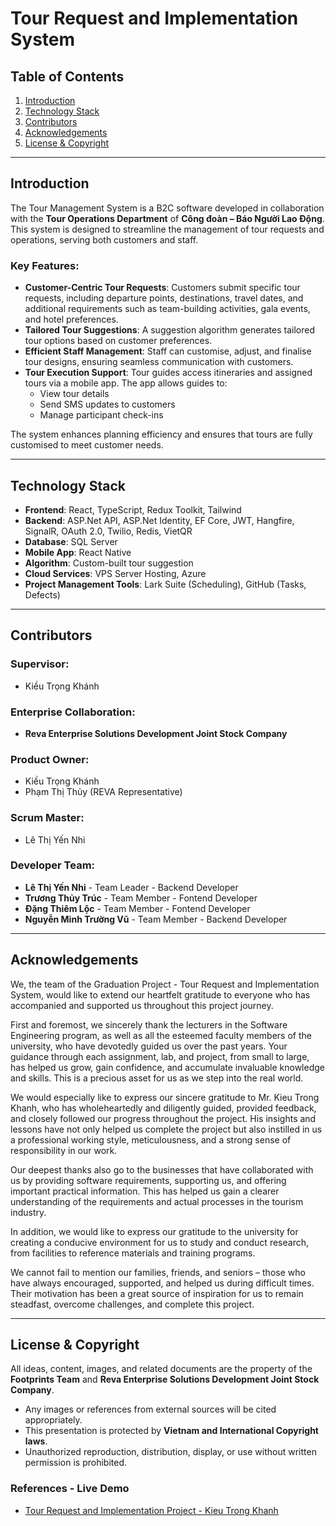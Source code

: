 
# Tour Request and Implementation System

## Table of Contents
1. [Introduction](#introduction)
2. [Technology Stack](#technology-stack)
3. [Contributors](#contributors)
4. [Acknowledgements](#acknowledgements)
5. [License & Copyright](#license--copyright)

---

## Introduction
The Tour Management System is a B2C software developed in collaboration with the **Tour Operations Department** of **Công đoàn – Báo Người Lao Động**. This system is designed to streamline the management of tour requests and operations, serving both customers and staff.

### Key Features:
- **Customer-Centric Tour Requests**: Customers submit specific tour requests, including departure points, destinations, travel dates, and additional requirements such as team-building activities, gala events, and hotel preferences.
- **Tailored Tour Suggestions**: A suggestion algorithm generates tailored tour options based on customer preferences.
- **Efficient Staff Management**: Staff can customise, adjust, and finalise tour designs, ensuring seamless communication with customers.
- **Tour Execution Support**: Tour guides access itineraries and assigned tours via a mobile app. The app allows guides to:
  - View tour details
  - Send SMS updates to customers
  - Manage participant check-ins

The system enhances planning efficiency and ensures that tours are fully customised to meet customer needs.

---

## Technology Stack
- **Frontend**: React, TypeScript, Redux Toolkit, Tailwind
- **Backend**: ASP.Net API, ASP.Net Identity, EF Core, JWT, Hangfire, SignalR, OAuth 2.0, Twilio, Redis, VietQR
- **Database**: SQL Server
- **Mobile App**: React Native
- **Algorithm**: Custom-built tour suggestion 
- **Cloud Services**: VPS Server Hosting, Azure
- **Project Management Tools**: Lark Suite (Scheduling), GitHub (Tasks, Defects)

---

## Contributors
### Supervisor:
- Kiều Trọng Khánh

### Enterprise Collaboration:
- **Reva Enterprise Solutions Development Joint Stock Company**
  
### Product Owner:
- Kiều Trọng Khánh
- Phạm Thị Thủy (REVA Representative)

### Scrum Master:
- Lê Thị Yến Nhi

### Developer Team:
- **Lê Thị Yến Nhi** - Team Leader - Backend Developer
- **Trương Thủy Trúc** - Team Member - Fontend Developer
- **Đặng Thiêm Lộc** - Team Member - Fontend Developer
- **Nguyễn Minh Trường Vũ** - Team Member - Backend Developer

---

## Acknowledgements
We, the team of the Graduation Project - Tour Request and Implementation System, would like to extend our heartfelt gratitude to everyone who has accompanied and supported us throughout this project journey.

First and foremost, we sincerely thank the lecturers in the Software Engineering program, as well as all the esteemed faculty members of the university, who have devotedly guided us over the past years. Your guidance through each assignment, lab, and project, from small to large, has helped us grow, gain confidence, and accumulate invaluable knowledge and skills. This is a precious asset for us as we step into the real world.

We would especially like to express our sincere gratitude to Mr. Kieu Trong Khanh, who has wholeheartedly and diligently guided, provided feedback, and closely followed our progress throughout the project. His insights and lessons have not only helped us complete the project but also instilled in us a professional working style, meticulousness, and a strong sense of responsibility in our work.

Our deepest thanks also go to the businesses that have collaborated with us by providing software requirements, supporting us, and offering important practical information. This has helped us gain a clearer understanding of the requirements and actual processes in the tourism industry.

In addition, we would like to express our gratitude to the university for creating a conducive environment for us to study and conduct research, from facilities to reference materials and training programs.

We cannot fail to mention our families, friends, and seniors – those who have always encouraged, supported, and helped us during difficult times. Their motivation has been a great source of inspiration for us to remain steadfast, overcome challenges, and complete this project.

---

## License & Copyright
All ideas, content, images, and related documents are the property of the **Footprints Team** and **Reva Enterprise Solutions Development Joint Stock Company**.

- Any images or references from external sources will be cited appropriately.
- This presentation is protected by **Vietnam and International Copyright laws**.
- Unauthorized reproduction, distribution, display, or use without written permission is prohibited.

### References - Live Demo
- [Tour Request and Implementation Project - Kieu Trong Khanh](http://www.kieutrongkhanh.net/2024/12/capstone-tour-request-implementation.html)
